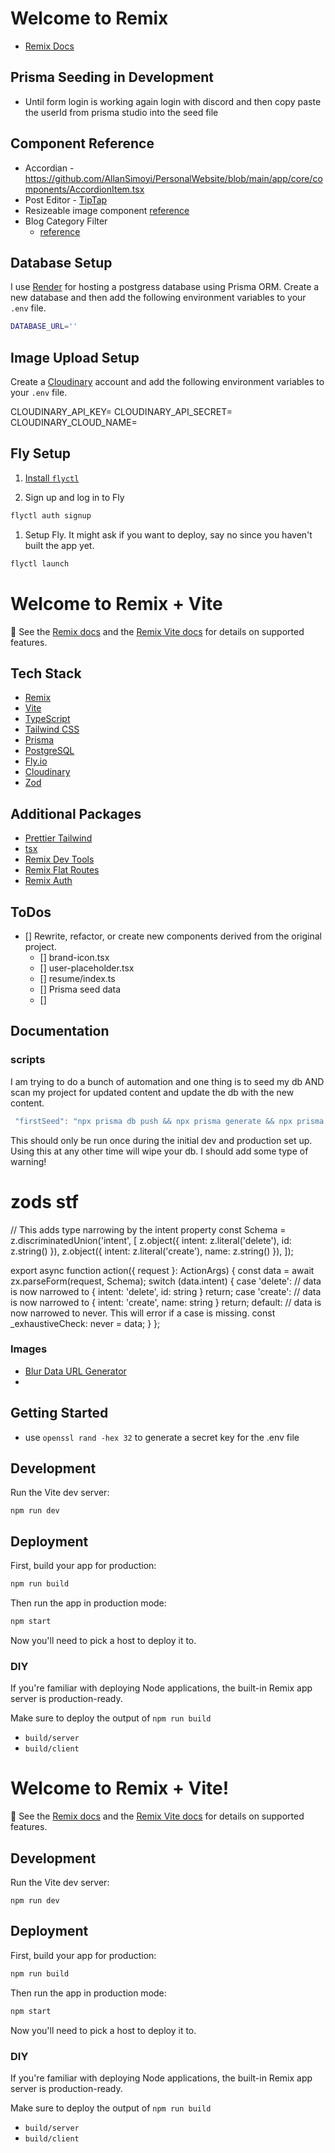 # Welcome to Remix

- [Remix Docs](https://remix.run/docs)

## Prisma Seeding in Development


- Until form login is working again login with discord and then copy paste the userId from prisma studio into the seed file

## Component Reference

- Accordian - <https://github.com/AllanSimoyi/PersonalWebsite/blob/main/app/core/components/AccordionItem.tsx>
- Post Editor - [TipTap](https://tiptap.dev/)
- Resizeable  image component [reference](https://github.com/Habib-Shahzad/tiptap-resizable-image/tree/main/src/components)
- Blog Category Filter
  - [reference](https://github.com/kentcdodds/kentcdodds.com/blob/main/app/routes/blog.tsx)

## Database Setup

I use [Render](https://render.com/) for hosting a postgress database using Prisma ORM.
Create a new database and then add the following environment variables to your `.env` file.

```sh
DATABASE_URL=''
```

## Image Upload Setup

Create a [Cloudinary](https://cloudinary.com/) account and add the following environment variables to your `.env` file.

CLOUDINARY_API_KEY=
CLOUDINARY_API_SECRET=
CLOUDINARY_CLOUD_NAME=

## Fly Setup

1. [Install `flyctl`](https://fly.io/docs/getting-started/installing-flyctl/)

2. Sign up and log in to Fly

```sh
flyctl auth signup
```

1. Setup Fly. It might ask if you want to deploy, say no since you haven't built the app yet.

```sh
flyctl launch
```

# Welcome to Remix + Vite

📖 See the [Remix docs](https://remix.run/docs) and the [Remix Vite docs](https://remix.run/docs/en/main/future/vite) for details on supported features.

## Tech Stack

- [Remix](https://remix.run/)
- [Vite](https://vitejs.dev/)
- [TypeScript](https://www.typescriptlang.org/)
- [Tailwind CSS](https://tailwindcss.com/)
- [Prisma](https://www.prisma.io/)
- [PostgreSQL](https://www.postgresql.org/)
- [Fly.io](https://fly.io/)
- [Cloudinary](https://cloudinary.com/)
- [Zod](https://zod.dev/)

## Additional Packages

- [Prettier Tailwind](https://github.com/tailwindlabs/prettier-plugin-tailwindcss)
- [tsx](https://www.npmjs.com/package/tsx)
- [Remix Dev Tools](https://remix-development-tools.fly.dev/)
- [Remix Flat Routes](https://github.com/kiliman/remix-flat-routes)
- [Remix Auth](https://github.com/sergiodxa/remix-auth)

## ToDos

- [] Rewrite, refactor, or create new components derived from the original project.
  - [] brand-icon.tsx
  - [] user-placeholder.tsx
  - [] resume/index.ts
  - [] Prisma seed data
  - []

## Documentation

### scripts

I am trying to do a bunch of automation and one thing is to seed my db AND scan my project for updated content and update the db with the new content.

```Typescript
 "firstSeed": "npx prisma db push && npx prisma generate && npx prisma db seed && tsx scripts/init-seed.ts",
 ```

This should only be run once during the initial dev and production set up.  Using this at any other time will wipe your db. I should add some type of warning!

# zods stf
// This adds type narrowing by the intent property
const Schema = z.discriminatedUnion('intent', [
  z.object({ intent: z.literal('delete'), id: z.string() }),
  z.object({ intent: z.literal('create'), name: z.string() }),
]);

export async function action({ request }: ActionArgs) {
  const data = await zx.parseForm(request, Schema);
  switch (data.intent) {
    case 'delete':
      // data is now narrowed to { intent: 'delete', id: string }
      return;
    case 'create':
      // data is now narrowed to { intent: 'create', name: string }
      return;
    default:
      // data is now narrowed to never. This will error if a case is missing.
      const _exhaustiveCheck: never = data;
  }
};

### Images

- [Blur Data URL Generator](https://blurred.dev/)
-

## Getting Started

- use ```openssl rand -hex 32``` to generate a secret key for the .env file

## Development

Run the Vite dev server:

```shellscript
npm run dev
```

## Deployment

First, build your app for production:

```sh
npm run build
```

Then run the app in production mode:

```sh
npm start
```

Now you'll need to pick a host to deploy it to.

### DIY

If you're familiar with deploying Node applications, the built-in Remix app server is production-ready.

Make sure to deploy the output of `npm run build`

- `build/server`
- `build/client`

# Welcome to Remix + Vite!

📖 See the [Remix docs](https://remix.run/docs) and the [Remix Vite docs](https://remix.run/docs/en/main/guides/vite) for details on supported features.

## Development

Run the Vite dev server:

```shellscript
npm run dev
```

## Deployment

First, build your app for production:

```sh
npm run build
```

Then run the app in production mode:

```sh
npm start
```

Now you'll need to pick a host to deploy it to.

### DIY

If you're familiar with deploying Node applications, the built-in Remix app server is production-ready.

Make sure to deploy the output of `npm run build`

- `build/server`
- `build/client`
